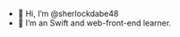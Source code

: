 - 👋 Hi, I’m @sherlockdabe48
- 🌱 I’m an Swift and web-front-end learner.

<!---💞️ I’m looking to collaborate on ...
- 📫 How to reach me ... --->

<!---
sherlockdabe48/sherlockdabe48 is a ✨ special ✨ repository because its `README.md` (this file) appears on your GitHub profile.
You can click the Preview link to take a look at your changes.
--->
